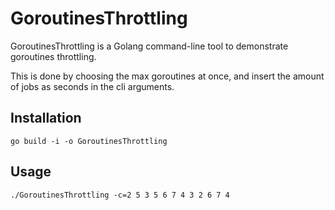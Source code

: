 # GoroutinesThrottling

GoroutinesThrottling is a Golang command-line tool to demonstrate goroutines throttling.

This is done by choosing the max goroutines at once, and insert the amount of jobs as seconds in the cli arguments.

## Installation

```
go build -i -o GoroutinesThrottling
```


## Usage

```
./GoroutinesThrottling -c=2 5 3 5 6 7 4 3 2 6 7 4
```
